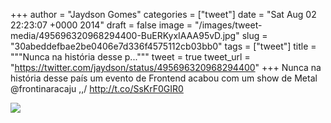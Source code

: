 
+++
author = "Jaydson Gomes"
categories = ["tweet"]
date = "Sat Aug 02 22:23:07 +0000 2014"
draft = false
image = "/images/tweet-media/495696320968294400-BuERKyxIAAA95vD.jpg"
slug = "30abeddefbae2be0406e7d336f4575112cb03bb0"
tags = ["tweet"]
title = """Nunca na história desse p..."""
tweet = true
tweet_url = "https://twitter.com/jaydson/status/495696320968294400"
+++
Nunca na história desse país um evento de Frontend acabou com um show de Metal @frontinaracaju \,,/ http://t.co/SsKrF0GIR0

![](/images/tweet-media/495696320968294400-BuERKyxIAAA95vD.jpg)
